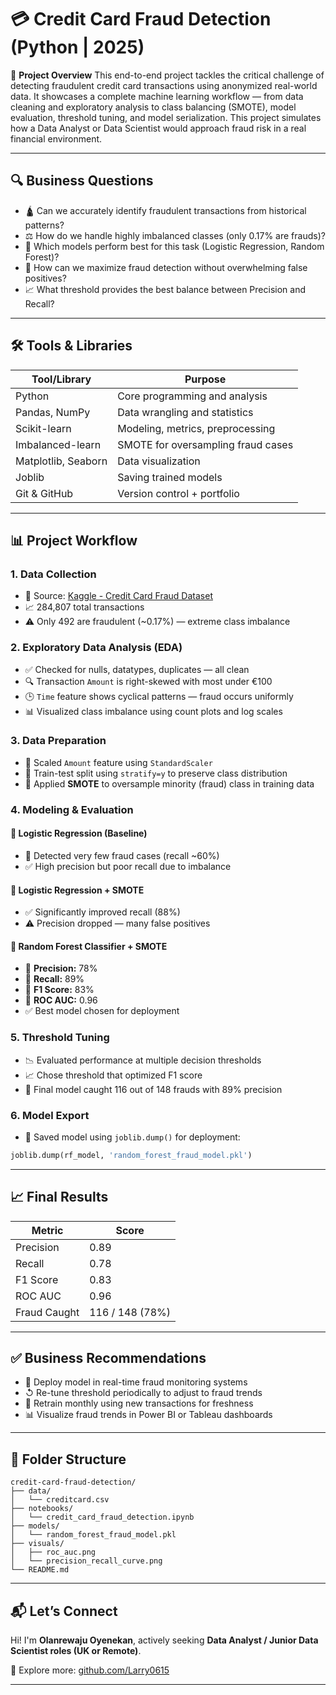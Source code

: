 # 💳 Credit Card Fraud Detection (Python | 2025)

📌 **Project Overview**
This end-to-end project tackles the critical challenge of detecting fraudulent credit card transactions using anonymized real-world data. It showcases a complete machine learning workflow — from data cleaning and exploratory analysis to class balancing (SMOTE), model evaluation, threshold tuning, and model serialization. This project simulates how a Data Analyst or Data Scientist would approach fraud risk in a real financial environment.

---

## 🔍 Business Questions

* 🛕️ Can we accurately identify fraudulent transactions from historical patterns?
* ⚖️ How do we handle highly imbalanced classes (only 0.17% are frauds)?
* 🤖 Which models perform best for this task (Logistic Regression, Random Forest)?
* 🌟 How can we maximize fraud detection without overwhelming false positives?
* 📈 What threshold provides the best balance between Precision and Recall?

---

## 🛠️ Tools & Libraries

| Tool/Library        | Purpose                            |
| ------------------- | ---------------------------------- |
| Python              | Core programming and analysis      |
| Pandas, NumPy       | Data wrangling and statistics      |
| Scikit-learn        | Modeling, metrics, preprocessing   |
| Imbalanced-learn    | SMOTE for oversampling fraud cases |
| Matplotlib, Seaborn | Data visualization                 |
| Joblib              | Saving trained models              |
| Git & GitHub        | Version control + portfolio        |

---

## 📊 Project Workflow

### 1. **Data Collection**

* 📂 Source: [Kaggle - Credit Card Fraud Dataset](https://www.kaggle.com/datasets/mlg-ulb/creditcardfraud)
* 📈 284,807 total transactions
* ⚠️ Only 492 are fraudulent (\~0.17%) — extreme class imbalance

### 2. **Exploratory Data Analysis (EDA)**

* ✅ Checked for nulls, datatypes, duplicates — all clean
* 🔍 Transaction `Amount` is right-skewed with most under €100
* 🕒 `Time` feature shows cyclical patterns — fraud occurs uniformly
* 📊 Visualized class imbalance using count plots and log scales

### 3. **Data Preparation**

* 📏 Scaled `Amount` feature using `StandardScaler`
* 🧲 Train-test split using `stratify=y` to preserve class distribution
* 🥮 Applied **SMOTE** to oversample minority (fraud) class in training data

### 4. **Modeling & Evaluation**

#### 🔹 Logistic Regression (Baseline)

* 🚫 Detected very few fraud cases (recall \~60%)
* ✅ High precision but poor recall due to imbalance

#### 🔹 Logistic Regression + SMOTE

* ✅ Significantly improved recall (88%)
* ⚠️ Precision dropped — many false positives

#### 🔹 Random Forest Classifier + SMOTE

* 🌟 **Precision:** 78%
* 🌟 **Recall:** 89%
* 🌟 **F1 Score:** 83%
* 🌟 **ROC AUC:** 0.96
* ✅ Best model chosen for deployment

### 5. **Threshold Tuning**

* 📉 Evaluated performance at multiple decision thresholds
* 📈 Chose threshold that optimized F1 score
* 🧠 Final model caught 116 out of 148 frauds with 89% precision

### 6. **Model Export**

* 📂 Saved model using `joblib.dump()` for deployment:

```python
joblib.dump(rf_model, 'random_forest_fraud_model.pkl')
```

---

## 📈 Final Results

| Metric       | Score           |
| ------------ | --------------- |
| Precision    | 0.89            |
| Recall       | 0.78            |
| F1 Score     | 0.83            |
| ROC AUC      | 0.96            |
| Fraud Caught | 116 / 148 (78%) |

---

## ✅ Business Recommendations

* 🌟 Deploy model in real-time fraud monitoring systems
* ↺ Re-tune threshold periodically to adjust to fraud trends
* 🧪 Retrain monthly using new transactions for freshness
* 📊 Visualize fraud trends in Power BI or Tableau dashboards

---

## 📂 Folder Structure

```
credit-card-fraud-detection/
├── data/
│   └── creditcard.csv
├── notebooks/
│   └── credit_card_fraud_detection.ipynb
├── models/
│   └── random_forest_fraud_model.pkl
├── visuals/
│   ├── roc_auc.png
│   └── precision_recall_curve.png
└── README.md
```

---

## 📬 Let’s Connect

Hi! I'm **Olanrewaju Oyenekan**, actively seeking **Data Analyst / Junior Data Scientist roles (UK or Remote)**.

🔗 Explore more: [github.com/Larry0615](https://github.com/Larry0615)

---
